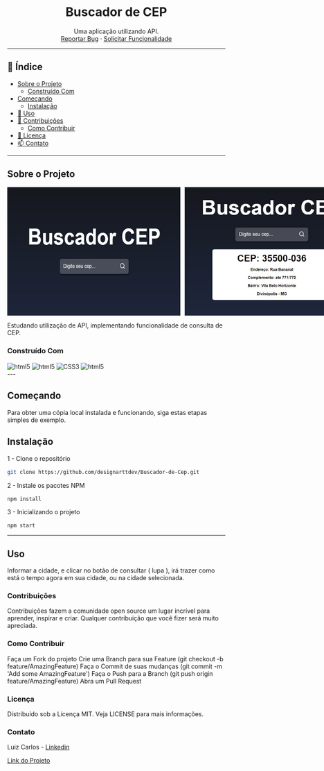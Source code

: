 <h1 align="center">Buscador de CEP</h1>

<p align="center">
  Uma aplicação utilizando API.
  <br />
  <a href="https://github.com/designarttdev/Buscador-de-Cep/issues">Reportar Bug</a>
  ·
  <a href="https://github.com/designarttdev/Buscador-de-Cep/issues">Solicitar Funcionalidade</a>
</p>

---

## 📖 Índice

- [Sobre o Projeto](#sobre-o-projeto)
  - [Construído Com](#construído-com)
- [Começando](#começando)
  - [Instalação](#instalação)
- [🚀 Uso](#uso)
- [🤝 Contribuições](#contribuições)
  - [Como Contribuir](#como-contribuir)
- [📝 Licença](#licença)
- [📫 Contato](#contato)

---

## Sobre o Projeto

<div style="display: flex; gap: 10px; ">
    <img style="width: 400px; height: auto;" src="https://github.com/designarttdev/Buscador-de-Cep/blob/main/src/img/Print1.jpg" alt="Primeira tela">
    <img style="width: 400px; height: auto;" src="https://github.com/designarttdev/Buscador-de-Cep/blob/main/src/img/Print2.jpg" alt="Segunda tela">
</div>


Estudando utilização de API, implementando funcionalidade de consulta de CEP.

### Construído Com
<div>
<img align="center" alt="html5" src="https://img.shields.io/badge/React-20232A?style=for-the-badge&logo=react&logoColor=61DAFB" />
<img align="center" alt="html5" src="https://img.shields.io/badge/HTML5-E34F26?style=for-the-badge&logo=html5&logoColor=white" />
<img align="center" alt="CSS3" src="https://img.shields.io/badge/CSS3-1572B6?style=for-the-badge&logo=css3&logoColor=white" />
<img align="center" alt="html5" src="https://img.shields.io/badge/JavaScript-323330?style=for-the-badge&logo=javascript&logoColor=F7DF1E" />
</div>
---

## Começando

Para obter uma cópia local instalada e funcionando, siga estas etapas simples de exemplo.

## Instalação

1 - Clone o repositório

```sh
git clone https://github.com/designarttdev/Buscador-de-Cep.git
```


2 - Instale os pacotes NPM

```sh
npm install
```

3 - Inicializando o projeto
```sh
npm start
```

---

## Uso

Informar a cidade, e clicar no botão de consultar ( lupa ), irá trazer como está o tempo agora em sua cidade, ou na cidade selecionada.

### Contribuições
Contribuições fazem a comunidade open source um lugar incrível para aprender, inspirar e criar. Qualquer contribuição que você fizer será muito apreciada.

### Como Contribuir
Faça um Fork do projeto
Crie uma Branch para sua Feature (git checkout -b feature/AmazingFeature)
Faça o Commit de suas mudanças (git commit -m 'Add some AmazingFeature')
Faça o Push para a Branch (git push origin feature/AmazingFeature)
Abra um Pull Request

### Licença
Distribuído sob a Licença MIT. Veja LICENSE para mais informações.

### Contato
Luiz Carlos - [Linkedin](https://www.linkedin.com/in/luizcarlosli/)

[Link do Projeto](https://main--designarttdevsearchcep.netlify.app/)

